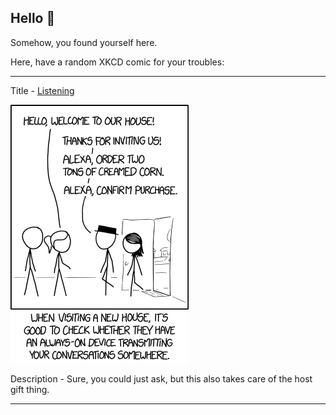 ## Hello 👀

Somehow, you found yourself here.

Here, have a random XKCD comic for your troubles:

-----------------------------------

Title - [Listening](https://xkcd.com/1807)

![Listening](./random_comic.png)

Description - Sure, you could just ask, but this also takes care of the host gift thing.

-----------------------------------